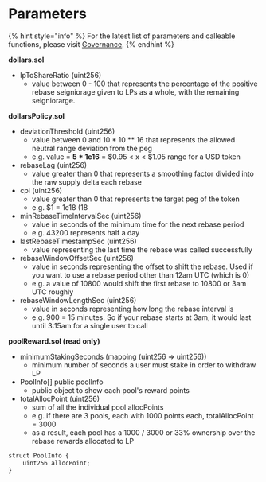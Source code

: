 # Parameters

{% hint style="info" %}
For the latest list of parameters and calleable functions, please visit [Governance](https://dollarprotocol.com/#/governance).
{% endhint %}

**dollars.sol**

* lpToShareRatio \(uint256\)
  * value between 0 - 100 that represents the percentage of the positive rebase seigniorage given to LPs as a whole, with the remaining seigniorarge.

**dollarsPolicy.sol**

* deviationThreshold \(uint256\)
  * value between 0 and 10 \* 10 \*\* 16 that represents the allowed neutral range deviation from the peg
  * e.g. value = **5 \* 1e16** = $0.95 &lt; x &lt; $1.05 range for a USD token
* rebaseLag \(uint256\)
  * value greater than 0 that represents a smoothing factor divided into the raw supply delta each rebase
* cpi \(uint256\)
  * value greater than 0 that represents the target peg of the token
  * e.g. $1 = 1e18 \(18
* minRebaseTimeIntervalSec \(uint256\)
  * value in seconds of the minimum time for the next rebase period
  * e.g.  43200 represents half a day
* lastRebaseTimestampSec \(uint256\)
  * value representing the last time the rebase was called successfully
* rebaseWindowOffsetSec \(uint256\)
  * value in seconds representing the offset to shift the rebase. Used if you want to use a rebase period other than 12am UTC \(which is 0\)
  * e.g. a value of 10800 would shift the first rebase to 10800 or 3am UTC roughly
* rebaseWindowLengthSec \(uint256\)
  * value in seconds representing how long the rebase interval is
  * e.g. 900 = 15 minutes. So if your rebase starts at 3am, it would last until 3:15am for a single user to call

**poolReward.sol \(read only\)**

* minimumStakingSeconds \(mapping \(uint256 =&gt; uint256\)\)
  * minimum number of seconds a user must stake in order to withdraw LP
* PoolInfo\[\] public poolInfo
  * public object to show each pool's reward points
* totalAllocPoint \(uint256\)
  * sum of all the individual pool allocPoints
  * e.g. if there are 3 pools, each with 1000 points each, totalAllocPoint = 3000
  * as a result, each pool has a 1000 / 3000 or 33% ownership over the rebase rewards allocated to LP

```javascript
struct PoolInfo {
    uint256 allocPoint;
}
```

